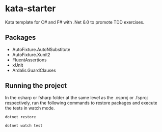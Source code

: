 # kata-starter

Kata template for C# and F# with .Net 6.0 to promote TDD exercises.

## Packages

- AutoFixture.AutoNSubstitute
- AutoFixture.Xunit2
- FluentAssertions
- xUnit
- Ardalis.GuardClauses

## Running the project

In the csharp or fsharp folder at the same level as the .csproj or .fsproj respectively, run the following commands to restore packages and execute the tests in watch mode.

`dotnet restore`

`dotnet watch test`

